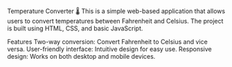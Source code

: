 Temperature Converter 🌡️
This is a simple web-based application that allows users to convert temperatures between Fahrenheit and Celsius. The project is built using HTML, CSS, and basic JavaScript.

Features
Two-way conversion: Convert Fahrenheit to Celsius and vice versa.
User-friendly interface: Intuitive design for easy use.
Responsive design: Works on both desktop and mobile devices.
